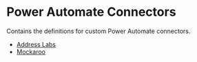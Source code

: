 # Power Automate Connectors

Contains the definitions for custom Power Automate connectors.

* [Address Labs](https://addresslabs.com/)
* [Mockaroo](https://www.mockaroo.com/)
